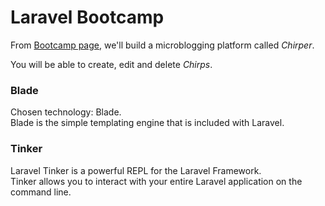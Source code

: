 # Laravel Bootcamp

From [Bootcamp page](https://bootcamp.laravel.com/), we'll build a microblogging platform called *Chirper*. </br>

You will be able to create, edit and delete *Chirps*.


### Blade
Chosen technology: Blade. </br>
Blade is the simple templating engine that is included with Laravel. </br>

### Tinker
Laravel Tinker is a powerful REPL for the Laravel Framework. </br>
Tinker allows you to interact with your entire Laravel application on the command line.
 
